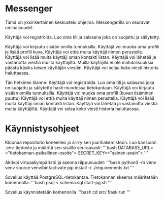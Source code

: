 # Messenger

Tämä on yksinkertainen keskustelu ohjelma. Messengerilla on seuravat ominaisuudet.

Käyttäjä voi registroida. Luo oma tili ja salasana joka on suojattu ja säilytetty.

Käyttäjä voi kirjautu sisään omilla tunnuksilla.
Käyttäjä voi muoka oma profili ja lisää profili kuva.
Käyttäjä voi ettiä muita käyttäji nimen perustella.
Käyttäjä voi lisää muitä käyttäji oman kontakti listan.
Käyttäjä voi lähetää ja vastanotta viestiä muilta käyttäjiltä. Muilla käytäjillä ei ole mahdolisuuksia päästä käsiks toisen käyttäjän viestiin.
Käyttäjä voi selaa koko viesti historia haluttaessa.

Tän hetkinen tilanne:
Käyttäjä voi registroida. Luo oma tili ja salasana joka on suojattu ja säilytetty hash muodossa tietokantaan.
Käyttäjä voi kirjautu sisään omilla tunnuksilla.
Käyttäjä voi muoka oma profili (kuvan lisäminen puuttu)
Käyttäjä voi ettiä muita käyttäji nimen perustella.
Käyttäjä voi lisää muita käyttäji oman kontakti listan.
Käyttäjä voi lähetää ja vastanotta viestiä multa käyttäjiltä.
Käyttäjä voi selaa koko viesti historia haluttaessa.

# Käynnistysohjeet

Kloonaa repositorio koneellesi ja siirry sen juurihakemistoon. Luo kansioon .env-tiedosto ja määritä sen sisältö seuraavasti:
'''bash
DATABASE_URL=<"tietokannan-paikallinen-osoite">
SECRET_KEY=<"sainen-avain">
'''

Aktivoi virtuaaliympäristö ja asenna riippuvuudet:
'''bash
python3 -m venv venv
source venv/bin/activate
pip install -r ./requirements.txt
'''

Sovellus käyttää PostgreSQL-tietokantaa. Tietokannan skeema määritetään komennolla:
'''bash
psql < schema.sql
start-pg.sh
'''

Sovellus käynnistetään komennolla
'''bash
cd src/
flask run
'''


